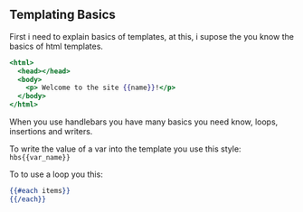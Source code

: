 ## Templating Basics

First i need to explain basics of templates, at this, i supose the you know the basics of html templates.

```hbs
<html>
  <head></head>
  <body>
    <p> Welcome to the site {{name}}!</p>
  </body>
</html>
```

When you use handlebars you have many basics you need know, loops, insertions and writers.

To write the value of a var into the template you use this style:
```hbs{{var_name}}```

To to use a loop you this:
```hbs
{{#each items}}
{{/each}}
```
